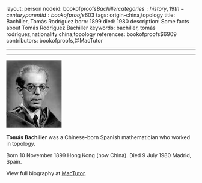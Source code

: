 layout: person
nodeid: bookofproofs$Bachiller
categories: history,19th-century
parentid: bookofproofs$603
tags: origin-china,topology
title: Bachiller, Tomás Rodríguez
born: 1899
died: 1980
description: Some facts about Tomás Rodríguez Bachiller
keywords: bachiller, tomás rodríguez,nationality china,topology
references: bookofproofs$6909
contributors: bookofproofs,@MacTutor

---


---

![Bachiller.jpg](https://github.com/bookofproofs/bookofproofs.github.io/blob/main/_sources/_assets/images/portraits/Bachiller.jpg?raw=true)

**Tomás Bachiller** was a Chinese-born Spanish mathematician who worked in topology.

Born 10 November 1899 Hong Kong (now China). Died 9 July 1980 Madrid, Spain.


View full biography at [MacTutor](https://mathshistory.st-andrews.ac.uk/Biographies/Bachiller/).